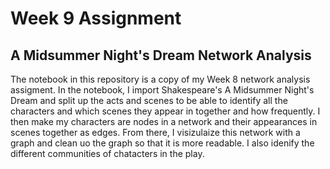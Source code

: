 # Week 9 Assignment 
## A Midsummer Night's Dream Network Analysis 
The notebook in this repository is a copy of my Week 8 network analysis assigment. In the notebook, I import Shakespeare's A Midsummer Night's Dream and split up the acts and scenes to be able to identify all the characters and which scenes they appear in together and how frequently. I then make my characters are nodes in a network and their appearances in scenes together as edges. From there, I visizulaize this network with a graph and clean uo the graph so that it is more readable. I also idenify the different communities of chatacters in the play.  
